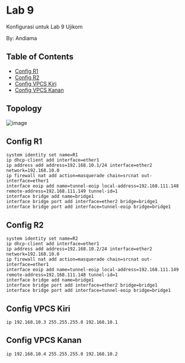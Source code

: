 # Lab 9

Konfigurasi untuk Lab 9 Ujikom

By: Andiama

## Table of Contents
- [Config R1](#config-r1)
- [Config R2](#config-r2)
- [Config VPCS Kiri](#config-vpcs-kiri)
- [Config VPCS Kanan](#config-vpcs-kanan)

## Topology
![image](https://user-images.githubusercontent.com/100014814/160050060-95c41ba6-1536-4970-92fe-22538712ab43.png)

## Config R1
```
system identity set name=R1
ip dhcp-client add interface=ether1
ip address add address=192.168.10.1/24 interface=ether2 network=192.168.10.0
ip firewall nat add action=masquerade chain=srcnat out-interface=ether1
interface eoip add name=tunnel-eoip local-address=192.168.111.148 remote-address=192.168.111.149 tunnel-id=1
interface bridge add name=bridge1
interface bridge port add interface=ether2 bridge=bridge1
interface bridge port add interface=tunnel-eoip bridge=bridge1
```

## Config R2
```
system identity set name=R2
ip dhcp-client add interface=ether1
ip address add address=192.168.10.2/24 interface=ether2 network=192.168.10.0
ip firewall nat add action=masquerade chain=srcnat out-interface=ether1
interface eoip add name=tunnel-eoip local-address=192.168.111.149 remote-address=192.168.111.148 tunnel-id=1
interface bridge add name=bridge1
interface bridge port add interface=ether2 bridge=bridge1
interface bridge port add interface=tunnel-eoip bridge=bridge1
```

## Config VPCS Kiri
```
ip 192.168.10.3 255.255.255.0 192.168.10.1
```

## Config VPCS Kanan
```
ip 192.168.10.4 255.255.255.0 192.168.10.2
```
